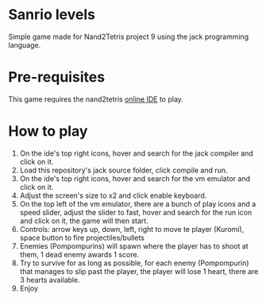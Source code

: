 # Sanrio levels
Simple game made for Nand2Tetris project 9 using the jack programming language.

# Pre-requisites
This game requires the nand2tetris <a href="https://www.nand2tetris.org/software">online IDE</a> to play.

# How to play
1. On the ide's top right icons, hover and search for the jack compiler and click on it.
2. Load this repository's jack source folder, click compile and run.
3. On the ide's top right icons, hover and search for the vm emulator and click on it.
4. Adjust the screen's size to x2 and click enable keyboard.
5. On the top left of the vm emulator, there are a bunch of play icons and a speed slider, adjust the slider to fast, hover and search for the run icon and click on it, the game will then start.
6. Controls: arrow keys up, down, left, right to move te player (Kuromi), space button to fire projectiles/bullets
7. Enemies (Pompompurins) will spawn where the player has to shoot at them, 1 dead enemy awards 1 score.
8. Try to survive for as long as possible, for each enemy (Pompompurin) that manages to slip past the player, the player will lose 1 heart, there are 3 hearts available.
9. Enjoy
